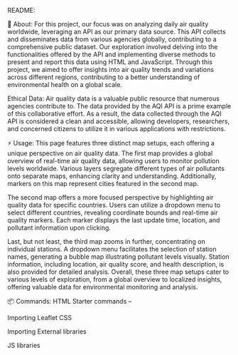 README: 

🔰 About: 
For this project, our focus was on analyzing daily air quality worldwide, leveraging an API as our primary data source. This API collects and disseminates data from various agencies globally, contributing to a comprehensive public dataset. Our exploration involved delving into the functionalities offered by the API and implementing diverse methods to present and report this data using HTML and JavaScript. Through this project, we aimed to offer insights into air quality trends and variations across different regions, contributing to a better understanding of environmental health on a global scale.

Ethical Data:
Air quality data is a valuable public resource that numerous agencies contribute to. The data provided by the AQI API is a prime example of this collaborative effort. As a result, the data collected through the AQI API is considered a clean and accessible, allowing developers, researchers, and concerned citizens to utilize it in various applications with restrictions. 

⚡ Usage:
This page features three distinct map setups, each offering a unique perspective on air quality data. The first map provides a global overview of real-time air quality data, allowing users to monitor pollution levels worldwide. Various layers segregate different types of air pollutants onto separate maps, enhancing clarity and understanding. Additionally, markers on this map represent cities featured in the second map. 

The second map offers a more focused perspective by highlighting air quality data for specific countries. Users can utilize a dropdown menu to select different countries, revealing coordinate bounds and real-time air quality markers. Each marker displays the last update time, location, and pollutant information upon clicking. 

Last, but not least, the third map zooms in further, concentrating on individual stations. A dropdown menu facilitates the selection of station names, generating a bubble map illustrating pollutant levels visually. Station information, including location, air quality score, and health description, is also provided for detailed analysis. Overall, these three map setups cater to various levels of exploration, from a global overview to localized insights, offering valuable data for environmental monitoring and analysis.

📦 Commands:
HTML Starter commands – 
<!DOCTYPE html>
<html lang="en">

<head>
  <meta charset="UTF-8">
  <meta name="viewport" content="width=device-width, initial-scale=1.0">
  <meta http-equiv="X-UA-Compatible" content="ie=edge">
  <title>Leaflet Map with Turf.js</title>

Importing Leaflet CSS 

<!-- Leaflet CSS -->
  <link rel="stylesheet" href="https://unpkg.com/leaflet@1.9.4/dist/leaflet.css"
    integrity="sha256-p4NxAoJBhIIN+hmNHrzRCf9tD/miZyoHS5obTRR9BMY="
    crossorigin="" />


Importing External libraries 
<!-- Turf JS -->
  <script src="https://unpkg.com/@turf/turf@6/turf.min.js"></script>
  <script src="https://d3js.org/d3.v7.min.js"></script>

JS libraries 
<script src="https://unpkg.com/leaflet/dist/leaflet.js"></script>
<script src="./static/js/logic.js"></script>
<script src="./static/js/bubble_app.js"></script>
<script src="https://cdn.plot.ly/plotly-latest.min.js"></script
![image](https://github.com/RchlEMllr/Project_3/assets/153474345/0e096ed1-5a7e-410e-b0f6-553ef580229d)


📄 Resources:
API Source - 
https://aqicn.org/data-platform/token-confirm/159d1cfa-a23b-441c-8774-e327495ab256
https://www.airnow.gov/sites/default/files/2020-05/aqi-technical-assistance-document-sept2018.pdf


Code Resources:

Base map Tiles 

https://aqicn.org/json-api/demo/

Populate markers – 
https://aqicn.org/json-api/demo/

legend – 

https://leafletjs.com/examples/quick-start/

Time out Function – 
https://aqicn.org/json-api/demo/

Var overlayers 
https://leafletjs.com/examples/quick-start/

TURF - 
https://turfjs.org/docs/#featureOf

Color 

https://colorbrewer2.org/#type=sequential&scheme=YlOrRd&n=6

D3 Library – 
https://d3js.org/

Leaflet – 
https://leafletjs.com/examples/quick-start/

Clicking Function – 

04-Evr_D3_Select

Bubble Map – 

Module_14_HW Assignment 

Drop Down – 

09-Ins_Dropdown_Events
![image](https://github.com/RchlEMllr/Project_3/assets/153474345/7ace968a-4879-4efb-9182-ee4ec34af0d8)


